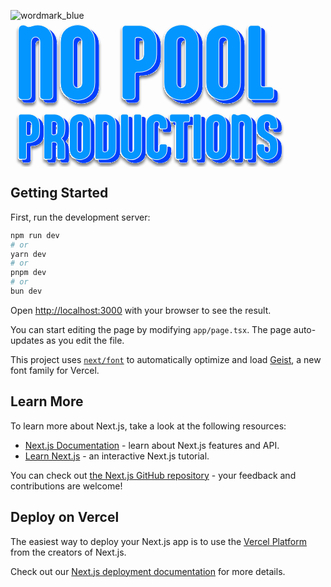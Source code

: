 ![wordmark_blue](https://github.com/user-attachments/assets/adfb82e4-474e-4951-9297-b3c9d7d33ca1)<svg width="446" height="234" viewBox="0 0 446 234" fill="none" xmlns="http://www.w3.org/2000/svg">
<g clip-path="url(#clip0_257_111)">
<g filter="url(#filter0_d_257_111)">
<path d="M53.0674 39.1601C53.0674 36.283 52.3461 34.7034 51.1966 33.4059C49.9006 31.973 48.1763 31.1042 46.1702 31.1042C44.1642 31.1042 42.4286 31.973 41.1439 33.4059C39.9943 34.7034 39.2731 36.283 39.2731 39.1601V125.485C39.2731 128.655 36.8275 131.092 33.6719 131.092H24.1827C21.0159 131.092 18.5816 128.644 18.5816 125.485V20.882C18.5816 17.4295 19.1564 15.7032 20.4524 14.259C21.7484 12.8148 23.7545 11.664 26.2 11.664C28.3526 11.664 29.6486 12.3861 31.3729 13.2436L32.2294 13.6723C33.2324 14.1011 34.2467 14.5411 35.5315 14.5411C37.684 14.5411 40.4226 13.3902 42.5751 12.6681C44.7277 11.946 47.0267 11.664 49.1906 11.664C55.2312 11.664 61.8353 14.259 65.0022 16.9894C71.8993 22.7437 73.7701 30.9462 73.7701 37.8513V125.473C73.7701 128.644 71.3246 131.081 68.169 131.081H58.6798C55.5129 131.081 53.0787 128.633 53.0787 125.473V39.1601H53.0674Z" fill="#013FFD" stroke="#013FFD" stroke-width="1.06" stroke-miterlimit="10"/>
<path d="M85.8289 39.7355C85.8289 29.2313 88.9957 22.7549 94.7433 18.0162C99.9162 13.8416 106.385 11.3932 113.429 11.3932C120.472 11.3932 126.941 13.8416 132.114 18.0162C137.862 22.7662 141.029 29.2425 141.029 39.7355V103.765C141.029 114.27 137.873 120.746 132.114 125.485C126.941 129.659 120.472 132.108 113.429 132.108C106.385 132.108 99.9162 129.659 94.7433 125.485C88.9957 120.735 85.8289 114.258 85.8289 103.765V39.7355ZM120.326 39.2955C120.326 36.125 119.469 34.3988 118.173 33.1125C116.877 31.9617 115.153 31.2396 113.429 31.2396C111.704 31.2396 109.98 31.9617 108.684 33.1125C107.388 34.4101 106.532 36.1363 106.532 39.2955V104.183C106.532 107.353 107.388 109.08 108.684 110.366C109.98 111.517 111.704 112.239 113.429 112.239C115.153 112.239 116.877 111.517 118.173 110.366C119.469 109.068 120.326 107.342 120.326 104.183V39.2955Z" fill="#013FFD" stroke="#013FFD" stroke-width="1.06" stroke-miterlimit="10"/>
<path d="M208.839 87.2135C206.822 87.2135 205.391 88.6464 205.391 90.5194V125.485C205.391 128.655 202.945 131.092 199.79 131.092H190.301C187.134 131.092 184.699 128.644 184.699 125.485V18.0049C184.699 14.8345 187.145 12.3974 190.301 12.3974H212.288C219.332 12.3974 225.801 14.8457 230.973 19.0204C236.721 23.7704 239.888 30.2467 239.888 40.7397V58.8711C239.888 69.3754 236.732 75.8517 230.973 80.5905C225.801 84.7651 219.332 87.2135 212.288 87.2135H208.839ZM208.839 31.6796C206.969 31.6796 205.391 33.1126 205.391 34.9855V64.772C205.391 66.4983 206.969 67.9425 208.839 67.9425H211.567C213.009 67.9425 215.162 67.3671 216.886 65.6408C218.182 64.1966 219.185 62.0416 219.185 58.8824V40.751C219.185 37.0051 217.743 34.7034 216.165 33.4172C214.587 32.1197 212.863 31.6909 211.567 31.6909H208.839V31.6796Z" fill="#013FFD" stroke="#013FFD" stroke-width="1.06" stroke-miterlimit="10"/>
<path d="M251.518 39.7355C251.518 29.2313 254.685 22.7549 260.433 18.0162C265.606 13.8416 272.075 11.3932 279.118 11.3932C286.162 11.3932 292.631 13.8416 297.804 18.0162C303.551 22.7662 306.718 29.2425 306.718 39.7355V103.765C306.718 114.27 303.563 120.746 297.804 125.485C292.631 129.659 286.162 132.108 279.118 132.108C272.075 132.108 265.606 129.659 260.433 125.485C254.685 120.735 251.518 114.258 251.518 103.765V39.7355ZM286.015 39.2955C286.015 36.125 285.159 34.3988 283.863 33.1125C282.567 31.9617 280.843 31.2396 279.118 31.2396C277.394 31.2396 275.67 31.9617 274.374 33.1125C273.078 34.4101 272.221 36.1363 272.221 39.2955V104.183C272.221 107.353 273.078 109.08 274.374 110.366C275.67 111.517 277.394 112.239 279.118 112.239C280.843 112.239 282.567 111.517 283.863 110.366C285.159 109.068 286.015 107.342 286.015 104.183V39.2955Z" fill="#013FFD" stroke="#013FFD" stroke-width="1.06" stroke-miterlimit="10"/>
<path d="M318.777 39.7355C318.777 29.2313 321.944 22.7549 327.691 18.0162C332.864 13.8416 339.333 11.3932 346.377 11.3932C353.42 11.3932 359.889 13.8416 365.062 18.0162C370.81 22.7662 373.977 29.2425 373.977 39.7355V103.765C373.977 114.27 370.821 120.746 365.062 125.485C359.889 129.659 353.42 132.108 346.377 132.108C339.333 132.108 332.864 129.659 327.691 125.485C321.944 120.735 318.777 114.258 318.777 103.765V39.7355ZM353.263 39.2955C353.263 36.125 352.406 34.3988 351.11 33.1125C349.814 31.9617 348.09 31.2396 346.366 31.2396C344.641 31.2396 342.917 31.9617 341.621 33.1125C340.325 34.4101 339.468 36.1363 339.468 39.2955V104.183C339.468 107.353 340.325 109.08 341.621 110.366C342.917 111.517 344.641 112.239 346.366 112.239C348.09 112.239 349.814 111.517 351.11 110.366C352.406 109.068 353.263 107.342 353.263 104.183V39.2955Z" fill="#013FFD" stroke="#013FFD" stroke-width="1.06" stroke-miterlimit="10"/>
<path d="M406.727 107.353C406.727 109.226 408.158 110.659 410.176 110.659H421.389C424.556 110.659 426.99 113.107 426.99 116.267V125.327C426.99 128.497 424.545 131.081 421.389 131.081H391.637C388.47 131.081 386.036 128.633 386.036 125.473V18.0049C386.036 14.8345 388.481 12.3974 391.637 12.3974H401.126C404.293 12.3974 406.727 14.8457 406.727 18.0049V107.353Z" fill="#013FFD" stroke="#013FFD" stroke-width="1.06" stroke-miterlimit="10"/>
<path d="M47.0943 34.3649C47.0943 31.4878 46.3731 29.9082 45.2235 28.6107C43.9275 27.1778 42.2032 26.309 40.1972 26.309C38.1911 26.309 36.4556 27.1778 35.1708 28.6107C34.0213 29.9082 33.3 31.4878 33.3 34.3649V120.689C33.3 123.86 30.8545 126.297 27.6989 126.297H18.1984C15.0316 126.297 12.5973 123.849 12.5973 120.689V16.0981C12.5973 12.6456 13.1721 10.9193 14.4681 9.47511C15.7641 8.0422 17.7702 6.89136 20.2157 6.89136C22.3683 6.89136 23.6643 7.61346 25.3886 8.47095L26.2451 8.89969C27.2481 9.32844 28.2624 9.76847 29.5472 9.76847C31.6997 9.76847 34.4383 8.61762 36.5908 7.89552C38.7434 7.17343 41.0424 6.89136 43.2062 6.89136C49.2469 6.89136 55.851 9.4864 59.0179 12.2168C65.915 17.971 67.7858 26.1736 67.7858 33.0787V120.701C67.7858 123.871 65.3402 126.308 62.1847 126.308H52.6955C49.5286 126.308 47.0943 123.86 47.0943 120.701V34.3649Z" fill="#0396FF" stroke="#FBF7F4" stroke-width="1.06" stroke-miterlimit="10"/>
<path d="M79.8558 34.9403C79.8558 24.4361 83.0227 17.9598 88.7703 13.221C93.9432 9.04636 100.412 6.59799 107.456 6.59799C114.499 6.59799 120.968 9.04636 126.141 13.221C131.889 17.971 135.056 24.4474 135.056 34.9403V98.9701C135.056 109.474 131.9 115.951 126.141 120.689C120.968 124.864 114.499 127.312 107.456 127.312C100.412 127.312 93.9432 124.864 88.7703 120.689C83.0227 115.939 79.8558 109.463 79.8558 98.9701V34.9403ZM114.342 34.5116C114.342 31.3411 113.485 29.6149 112.189 28.3286C110.893 27.1778 109.169 26.4557 107.444 26.4557C105.72 26.4557 103.996 27.1778 102.7 28.3286C101.404 29.6261 100.547 31.3524 100.547 34.5116V99.3989C100.547 102.569 101.404 104.296 102.7 105.582C103.996 106.733 105.72 107.455 107.444 107.455C109.169 107.455 110.893 106.733 112.189 105.582C113.485 104.284 114.342 102.558 114.342 99.3989V34.5116Z" fill="#0396FF" stroke="#FBF7F4" stroke-width="1.06" stroke-miterlimit="10"/>
<path d="M202.866 82.4183C200.849 82.4183 199.418 83.8512 199.418 85.7241V120.689C199.418 123.86 196.972 126.297 193.817 126.297H184.327C181.161 126.297 178.726 123.849 178.726 120.689V13.221C178.726 10.0505 181.172 7.61343 184.327 7.61343H206.315C213.359 7.61343 219.828 10.0618 225 14.2364C230.748 18.9865 233.915 25.4628 233.915 35.9558V54.0872C233.915 64.5915 230.759 71.0678 225 75.8066C219.828 79.9812 213.359 82.4296 206.315 82.4296H202.866V82.4183ZM202.866 26.8844C200.996 26.8844 199.418 28.3173 199.418 30.1903V59.9768C199.418 61.7031 200.996 63.1473 202.866 63.1473H205.594C207.036 63.1473 209.189 62.5719 210.913 60.8456C212.209 59.4014 213.212 57.2464 213.212 54.0872V35.9558C213.212 32.2099 211.77 29.9082 210.192 28.622C208.614 27.3245 206.89 26.8957 205.594 26.8957H202.866V26.8844Z" fill="#0396FF" stroke="#FBF7F4" stroke-width="1.06" stroke-miterlimit="10"/>
<path d="M245.545 34.9403C245.545 24.4361 248.712 17.9598 254.46 13.221C259.633 9.04636 266.102 6.59799 273.145 6.59799C280.189 6.59799 286.658 9.04636 291.831 13.221C297.578 17.971 300.745 24.4474 300.745 34.9403V98.9701C300.745 109.474 297.59 115.951 291.831 120.689C286.658 124.864 280.189 127.312 273.145 127.312C266.102 127.312 259.633 124.864 254.46 120.689C248.712 115.939 245.545 109.463 245.545 98.9701V34.9403ZM280.031 34.5116C280.031 31.3411 279.175 29.6149 277.879 28.3286C276.583 27.1778 274.858 26.4557 273.134 26.4557C271.41 26.4557 269.685 27.1778 268.389 28.3286C267.093 29.6261 266.237 31.3524 266.237 34.5116V99.3989C266.237 102.569 267.093 104.296 268.389 105.582C269.685 106.733 271.41 107.455 273.134 107.455C274.858 107.455 276.583 106.733 277.879 105.582C279.175 104.284 280.031 102.558 280.031 99.3989V34.5116Z" fill="#0396FF" stroke="#FBF7F4" stroke-width="1.06" stroke-miterlimit="10"/>
<path d="M312.793 34.9403C312.793 24.4361 315.959 17.9598 321.707 13.221C326.88 9.04636 333.349 6.59799 340.393 6.59799C347.436 6.59799 353.905 9.04636 359.078 13.221C364.826 17.971 367.992 24.4474 367.992 34.9403V98.9701C367.992 109.474 364.837 115.951 359.078 120.689C353.905 124.864 347.436 127.312 340.393 127.312C333.349 127.312 326.88 124.864 321.707 120.689C315.959 115.939 312.793 109.463 312.793 98.9701V34.9403ZM347.29 34.5116C347.29 31.3411 346.433 29.6149 345.137 28.3286C343.841 27.1778 342.117 26.4557 340.393 26.4557C338.668 26.4557 336.944 27.1778 335.648 28.3286C334.352 29.6261 333.495 31.3524 333.495 34.5116V99.3989C333.495 102.569 334.352 104.296 335.648 105.582C336.944 106.733 338.668 107.455 340.393 107.455C342.117 107.455 343.841 106.733 345.137 105.582C346.433 104.284 347.29 102.558 347.29 99.3989V34.5116Z" fill="#0396FF" stroke="#FBF7F4" stroke-width="1.06" stroke-miterlimit="10"/>
<path d="M400.743 102.569C400.743 104.442 402.174 105.875 404.191 105.875H415.405C418.572 105.875 421.006 108.324 421.006 111.483V120.543C421.006 123.713 418.56 126.297 415.405 126.297H385.652C382.485 126.297 380.051 123.849 380.051 120.689V13.221C380.051 10.0505 382.497 7.61343 385.652 7.61343H395.142C398.308 7.61343 400.743 10.0618 400.743 13.221V102.569Z" fill="#0396FF" stroke="#FBF7F4" stroke-width="1.06" stroke-miterlimit="10"/>
<path d="M33.5931 199.993C32.3646 199.993 31.4969 200.873 31.4969 202.001V223.247C31.4969 225.165 30.0092 226.654 28.0934 226.654H22.3345C20.4073 226.654 18.931 225.165 18.931 223.247V157.919C18.931 156.001 20.4186 154.512 22.3345 154.512H35.7005C39.9831 154.512 43.9163 156.001 47.0605 158.54C50.5542 161.428 52.4701 165.366 52.4701 171.741V182.764C52.4701 189.15 50.5542 193.088 47.0605 195.965C43.9163 198.504 39.9831 199.993 35.7005 199.993H33.6043H33.5931ZM33.5931 166.235C32.4548 166.235 31.4969 167.115 31.4969 168.243V186.341C31.4969 187.39 32.4548 188.259 33.5931 188.259H35.2497C36.1288 188.259 37.4361 187.909 38.4842 186.86C39.2731 185.98 39.8816 184.671 39.8816 182.753V171.73C39.8816 169.462 39.0026 168.063 38.0447 167.273C37.0867 166.483 36.0386 166.224 35.2497 166.224H33.5931V166.235Z" fill="#013FFD" stroke="#013FFD" stroke-width="1.06" stroke-miterlimit="10"/>
<path d="M93.0867 176.728C93.0867 183.373 92.6472 188.27 89.2437 191.328L88.4548 192.027C88.0152 192.467 87.756 192.896 87.756 193.336C87.756 193.776 88.0152 194.216 88.4548 194.645L89.2437 195.344C92.6472 198.402 93.0867 202.43 93.0867 209.076V223.247C93.0867 225.165 91.5991 226.654 89.6832 226.654H83.913C81.9971 226.654 80.5095 225.165 80.5095 223.247V204.45C80.5095 202.171 79.9798 201.042 79.2811 200.252C78.233 199.203 76.8355 198.944 75.8776 198.944H74.2209C73.0827 198.944 72.1247 199.824 72.1247 200.873V223.258C72.1247 225.176 70.6371 226.665 68.7212 226.665H62.9623C61.0352 226.665 59.5588 225.176 59.5588 223.258V157.931C59.5588 156.013 61.0465 154.523 62.9623 154.523H76.3284C80.6109 154.523 84.5441 156.013 87.6884 158.551C91.1821 161.44 93.0979 165.377 93.0979 171.752V176.739L93.0867 176.728ZM74.2209 166.235C73.0827 166.235 72.1247 167.115 72.1247 168.243V185.562C72.1247 186.612 73.0827 187.48 74.2209 187.48H75.8776C76.8355 187.48 78.233 187.221 79.2811 186.172C79.9798 185.382 80.5095 184.254 80.5095 181.974V171.741C80.5095 167.284 77.4554 166.235 75.8776 166.235H74.2209Z" fill="#013FFD" stroke="#013FFD" stroke-width="1.06" stroke-miterlimit="10"/>
<path d="M100.423 171.132C100.423 164.746 102.339 160.808 105.844 157.931C108.988 155.392 112.922 153.903 117.193 153.903C121.464 153.903 125.409 155.392 128.553 157.931C132.047 160.819 133.962 164.757 133.962 171.132V210.046C133.962 216.432 132.047 220.37 128.553 223.247C125.409 225.785 121.475 227.263 117.193 227.263C112.91 227.263 108.988 225.774 105.844 223.247C102.35 220.358 100.423 216.421 100.423 210.046V171.132ZM121.385 170.872C121.385 168.943 120.856 167.893 120.078 167.115C119.289 166.415 118.241 165.975 117.193 165.975C116.145 165.975 115.097 166.415 114.308 167.115C113.519 167.905 113.001 168.954 113.001 170.872V210.305C113.001 212.224 113.519 213.273 114.308 214.063C115.097 214.762 116.145 215.202 117.193 215.202C118.241 215.202 119.289 214.762 120.078 214.063C120.867 213.273 121.385 212.224 121.385 210.305V170.872Z" fill="#013FFD" stroke="#013FFD" stroke-width="1.06" stroke-miterlimit="10"/>
<path d="M144.703 226.665C142.775 226.665 141.299 225.176 141.299 223.258V157.931C141.299 156.013 142.787 154.523 144.703 154.523H158.069C162.351 154.523 166.284 156.013 169.429 158.551C172.922 161.44 174.838 165.377 174.838 171.752V209.437C174.838 215.823 172.922 219.76 169.429 222.638C166.284 225.176 162.351 226.665 158.069 226.665H144.703ZM157.629 214.773C158.587 214.773 160.075 214.333 161.123 213.025C161.822 212.145 162.261 210.926 162.261 209.267V171.752C162.261 169.563 161.562 168.164 160.604 167.374C159.646 166.494 158.418 166.235 157.629 166.235H155.882C154.575 166.325 153.876 167.115 153.876 168.243V212.844C153.876 214.153 154.485 214.762 155.972 214.762H157.629V214.773Z" fill="#013FFD" stroke="#013FFD" stroke-width="1.06" stroke-miterlimit="10"/>
<path d="M194.763 210.305C194.763 212.054 195.203 213.013 195.902 213.803C196.691 214.683 197.739 215.202 198.956 215.202C200.173 215.202 201.221 214.672 202.01 213.803C202.709 213.013 203.148 212.054 203.148 210.305V157.919C203.148 156.001 204.636 154.512 206.552 154.512H212.311C214.226 154.512 215.714 156.001 215.714 157.919V211.174C215.714 216.861 213.528 220.968 209.944 223.766C207.059 225.955 203.216 227.263 198.933 227.263C194.651 227.263 190.718 225.864 187.573 223.416C184.17 220.708 182.164 216.861 182.164 210.824V157.919C182.164 156.001 183.651 154.512 185.567 154.512H191.337C193.253 154.512 194.741 156.001 194.741 157.919V210.305H194.763Z" fill="#013FFD" stroke="#013FFD" stroke-width="1.06" stroke-miterlimit="10"/>
<path d="M223.062 171.132C223.062 164.746 224.978 160.808 228.472 157.931C231.616 155.392 235.549 153.903 239.832 153.903C244.114 153.903 248.036 155.392 251.18 157.931C254.674 160.819 256.601 164.757 256.601 171.132V174.629C256.601 176.547 255.114 178.037 253.198 178.037H247.439C245.512 178.037 244.035 176.547 244.035 174.629V170.872C244.035 168.943 243.506 167.893 242.728 167.115C241.939 166.415 240.891 165.975 239.843 165.975C238.614 165.975 237.566 166.494 236.789 167.374C236.09 168.164 235.65 169.123 235.65 170.872V210.305C235.65 212.054 236.09 213.013 236.789 213.803C237.578 214.683 238.626 215.202 239.843 215.202C240.891 215.202 241.939 214.762 242.728 214.063C243.517 213.273 244.035 212.224 244.035 210.305V205.668C244.035 203.75 245.523 202.261 247.439 202.261H253.198C255.114 202.261 256.601 203.75 256.601 205.668V210.046C256.601 216.432 254.674 220.37 251.18 223.247C248.036 225.785 244.103 227.263 239.832 227.263C235.56 227.263 231.616 225.774 228.472 223.247C224.978 220.358 223.062 216.421 223.062 210.046V171.132Z" fill="#013FFD" stroke="#013FFD" stroke-width="1.06" stroke-miterlimit="10"/>
<path d="M289.363 154.512C291.29 154.512 292.766 156.001 292.766 157.919V163.425C292.766 165.344 291.278 166.833 289.363 166.833H285.08C283.852 166.833 282.984 167.702 282.984 168.841V223.145C282.984 225.063 281.496 226.643 279.58 226.643H273.81C271.894 226.643 270.407 225.154 270.407 223.235V168.841C270.407 167.702 269.528 166.833 268.31 166.833H264.028C262.112 166.833 260.624 165.344 260.624 163.425V157.919C260.624 156.001 262.112 154.512 264.028 154.512H289.363Z" fill="#013FFD" stroke="#013FFD" stroke-width="1.06" stroke-miterlimit="10"/>
<path d="M310.933 223.247C310.933 225.165 309.446 226.654 307.53 226.654H301.759C299.844 226.654 298.356 225.165 298.356 223.247V157.919C298.356 156.001 299.844 154.512 301.759 154.512H307.53C309.446 154.512 310.933 156.092 310.933 158.01V223.247Z" fill="#013FFD" stroke="#013FFD" stroke-width="1.06" stroke-miterlimit="10"/>
<path d="M318.27 171.132C318.27 164.746 320.186 160.808 323.679 157.931C326.824 155.392 330.757 153.903 335.039 153.903C339.322 153.903 343.244 155.392 346.388 157.931C349.882 160.819 351.809 164.757 351.809 171.132V210.046C351.809 216.432 349.882 220.37 346.388 223.247C343.244 225.785 339.311 227.263 335.039 227.263C330.768 227.263 326.824 225.774 323.679 223.247C320.186 220.358 318.27 216.421 318.27 210.046V171.132ZM339.232 170.872C339.232 168.943 338.702 167.893 337.924 167.115C337.136 166.415 336.087 165.975 335.039 165.975C333.991 165.975 332.943 166.415 332.154 167.115C331.365 167.905 330.847 168.954 330.847 170.872V210.305C330.847 212.224 331.377 213.273 332.154 214.063C332.943 214.762 333.991 215.202 335.039 215.202C336.087 215.202 337.136 214.762 337.924 214.063C338.713 213.273 339.232 212.224 339.232 210.305V170.872Z" fill="#013FFD" stroke="#013FFD" stroke-width="1.06" stroke-miterlimit="10"/>
<path d="M380.119 170.782C380.119 169.033 379.679 168.074 378.981 167.284C378.192 166.404 377.144 165.885 375.926 165.885C374.709 165.885 373.65 166.415 372.872 167.284C372.174 168.074 371.734 169.033 371.734 170.782V223.247C371.734 225.165 370.246 226.654 368.331 226.654H362.56C360.644 226.654 359.157 225.165 359.157 223.247V159.668C359.157 157.57 359.506 156.52 360.295 155.64C361.084 154.76 362.301 154.061 363.789 154.061C365.096 154.061 365.885 154.501 366.933 155.02L367.463 155.279C368.071 155.539 368.691 155.81 369.469 155.81C370.776 155.81 372.433 155.11 373.751 154.67C375.07 154.23 376.456 154.061 377.775 154.061C381.449 154.061 385.461 155.64 387.388 157.299C391.58 160.797 392.719 165.784 392.719 169.981V223.235C392.719 225.154 391.231 226.643 389.315 226.643H383.556C381.629 226.643 380.153 225.154 380.153 223.235V170.771L380.119 170.782Z" fill="#013FFD" stroke="#013FFD" stroke-width="1.06" stroke-miterlimit="10"/>
<path d="M433.391 210.046C433.391 216.432 431.385 220.37 427.892 223.247C424.747 225.785 420.814 227.263 416.543 227.263C412.272 227.263 408.327 225.774 405.183 223.247C401.689 220.358 399.773 216.421 399.773 210.046V205.668C399.773 203.75 401.43 202.261 403.357 202.261H408.947C410.863 202.261 412.351 203.75 412.351 205.668V210.305C412.351 212.224 412.79 213.273 413.579 214.063C414.368 214.762 415.416 215.202 416.464 215.202C417.693 215.202 418.82 214.672 419.608 213.803C420.307 213.013 420.747 212.054 420.747 210.305V206.368C420.747 203.829 420.487 202.08 419.789 200.772C418.91 199.113 417.512 198.064 415.416 196.744L409.736 193.065C405.803 190.527 403.188 188.518 401.61 185.461C400.382 183.012 399.773 179.774 399.773 175.058V171.12C399.773 164.734 401.689 160.797 405.183 157.919C408.327 155.381 412.26 153.892 416.543 153.892C420.826 153.892 424.747 155.381 427.892 157.919C431.385 160.808 433.313 164.746 433.313 171.12V174.618C433.313 176.536 431.566 178.025 429.639 178.025H424.139C422.223 178.025 420.735 176.536 420.735 174.618V170.861C420.735 168.931 420.217 167.882 419.428 167.104C418.639 166.404 417.591 165.964 416.543 165.964C415.315 165.964 414.266 166.483 413.489 167.363C412.79 168.153 412.351 169.112 412.351 170.861V173.749C412.351 176.198 412.7 177.856 413.309 179.176C414.097 180.835 415.495 181.884 417.681 183.283L423.361 186.961C427.114 189.41 429.74 191.339 431.307 194.047C432.794 196.495 433.403 199.733 433.403 204.72V210.057L433.391 210.046Z" fill="#013FFD" stroke="#013FFD" stroke-width="1.06" stroke-miterlimit="10"/>
<path d="M27.62 195.198C26.3916 195.198 25.5238 196.078 25.5238 197.206V218.452C25.5238 220.37 24.0362 221.859 22.1203 221.859H16.3502C14.423 221.859 12.9467 220.37 12.9467 218.452V153.124C12.9467 151.206 14.4343 149.717 16.3502 149.717H29.7162C33.9988 149.717 37.9319 151.206 41.0762 153.745C44.5699 156.633 46.4858 160.571 46.4858 166.946V177.969C46.4858 184.355 44.5699 188.293 41.0762 191.17C37.9319 193.708 33.9988 195.198 29.7162 195.198H27.62ZM27.62 161.451C26.4818 161.451 25.5238 162.331 25.5238 163.459V181.557C25.5238 182.606 26.4818 183.475 27.62 183.475H29.2767C30.1557 183.475 31.463 183.125 32.5111 182.076C33.3 181.196 33.9086 179.887 33.9086 177.969V166.946C33.9086 164.678 33.0295 163.279 32.0716 162.489C31.1137 161.699 30.0656 161.44 29.2767 161.44H27.62V161.451Z" fill="#0396FF" stroke="#FBF7F4" stroke-width="1.06" stroke-miterlimit="10"/>
<path d="M87.1024 171.944C87.1024 178.59 86.6628 183.486 83.2593 186.544L82.4705 187.243C82.0309 187.683 81.7717 188.112 81.7717 188.552C81.7717 188.992 82.0309 189.432 82.4705 189.861L83.2593 190.561C86.6628 193.618 87.1024 197.646 87.1024 204.292V218.463C87.1024 220.381 85.6147 221.87 83.6989 221.87H77.9287C76.0128 221.87 74.5252 220.381 74.5252 218.463V199.666C74.5252 197.387 73.9955 196.258 73.2968 195.469C72.2487 194.419 70.8512 194.16 69.8933 194.16H68.2366C67.0984 194.16 66.1404 195.04 66.1404 196.089V218.474C66.1404 220.392 64.6528 221.882 62.7369 221.882H56.978C55.0509 221.882 53.5745 220.392 53.5745 218.474V153.147C53.5745 151.229 55.0621 149.739 56.978 149.739H70.3441C74.6266 149.739 78.5598 151.229 81.7041 153.767C85.1978 156.656 87.1136 160.594 87.1136 166.968V171.955L87.1024 171.944ZM68.2366 161.451C67.0984 161.451 66.1404 162.331 66.1404 163.459V180.778C66.1404 181.828 67.0984 182.696 68.2366 182.696H69.8933C70.8512 182.696 72.2487 182.437 73.2968 181.388C73.9955 180.598 74.5252 179.47 74.5252 177.19V166.957C74.5252 162.5 71.4711 161.451 69.8933 161.451H68.2366Z" fill="#0396FF" stroke="#FBF7F4" stroke-width="1.06" stroke-miterlimit="10"/>
<path d="M94.439 166.348C94.439 159.962 96.3549 156.024 99.8598 153.147C103.004 150.608 106.937 149.119 111.209 149.119C115.48 149.119 119.424 150.608 122.569 153.147C126.062 156.035 127.978 159.973 127.978 166.348V205.262C127.978 211.648 126.062 215.586 122.569 218.463C119.424 221.002 115.491 222.48 111.209 222.48C106.926 222.48 103.004 220.99 99.8598 218.463C96.3662 215.575 94.439 211.637 94.439 205.262V166.348ZM115.401 166.077C115.401 164.148 114.871 163.098 114.094 162.32C113.305 161.62 112.257 161.18 111.209 161.18C110.16 161.18 109.112 161.62 108.323 162.32C107.535 163.11 107.016 164.159 107.016 166.077V205.51C107.016 207.428 107.535 208.478 108.323 209.267C109.112 209.967 110.16 210.407 111.209 210.407C112.257 210.407 113.305 209.967 114.094 209.267C114.883 208.478 115.401 207.428 115.401 205.51V166.077Z" fill="#0396FF" stroke="#FBF7F4" stroke-width="1.06" stroke-miterlimit="10"/>
<path d="M138.73 221.87C136.802 221.87 135.326 220.381 135.326 218.463V153.136C135.326 151.218 136.814 149.728 138.73 149.728H152.096C156.378 149.728 160.311 151.218 163.456 153.756C166.949 156.645 168.865 160.582 168.865 166.957V204.641C168.865 211.028 166.949 214.965 163.456 217.842C160.311 220.381 156.378 221.87 152.096 221.87H138.73ZM151.656 209.978C152.614 209.978 154.102 209.538 155.15 208.229C155.849 207.349 156.288 206.131 156.288 204.472V166.957C156.288 164.768 155.589 163.369 154.631 162.579C153.673 161.699 152.445 161.44 151.656 161.44H149.909C148.602 161.53 147.903 162.32 147.903 163.448V208.049C147.903 209.358 148.512 209.967 149.999 209.967H151.656V209.978Z" fill="#0396FF" stroke="#FBF7F4" stroke-width="1.06" stroke-miterlimit="10"/>
<path d="M188.779 205.522C188.779 207.27 189.219 208.229 189.917 209.019C190.706 209.899 191.754 210.418 192.971 210.418C194.189 210.418 195.237 209.888 196.026 209.019C196.724 208.229 197.164 207.27 197.164 205.522V153.136C197.164 151.218 198.651 149.728 200.567 149.728H206.326C208.242 149.728 209.73 151.218 209.73 153.136V206.39C209.73 212.077 207.543 216.184 203.96 218.982C201.074 221.171 197.231 222.48 192.949 222.48C188.666 222.48 184.733 221.08 181.589 218.632C178.185 215.924 176.179 212.077 176.179 206.041V153.136C176.179 151.218 177.667 149.728 179.583 149.728H185.353C187.269 149.728 188.756 151.218 188.756 153.136V205.522H188.779Z" fill="#0396FF" stroke="#FBF7F4" stroke-width="1.06" stroke-miterlimit="10"/>
<path d="M217.078 166.348C217.078 159.962 218.994 156.024 222.487 153.147C225.631 150.608 229.565 149.119 233.847 149.119C238.13 149.119 242.052 150.608 245.196 153.147C248.69 156.035 250.617 159.973 250.617 166.348V169.845C250.617 171.763 249.129 173.253 247.213 173.253H241.454C239.527 173.253 238.051 171.763 238.051 169.845V166.088C238.051 164.159 237.521 163.11 236.744 162.331C235.955 161.632 234.907 161.192 233.858 161.192C232.63 161.192 231.582 161.711 230.804 162.591C230.106 163.38 229.666 164.339 229.666 166.088V205.522C229.666 207.27 230.106 208.229 230.804 209.019C231.593 209.899 232.641 210.418 233.858 210.418C234.907 210.418 235.955 209.978 236.744 209.279C237.532 208.489 238.051 207.44 238.051 205.522V200.884C238.051 198.966 239.538 197.477 241.454 197.477H247.213C249.129 197.477 250.617 198.966 250.617 200.884V205.262C250.617 211.648 248.69 215.586 245.196 218.463C242.052 221.002 238.118 222.48 233.847 222.48C229.576 222.48 225.631 220.99 222.487 218.463C218.994 215.575 217.078 211.637 217.078 205.262V166.348Z" fill="#0396FF" stroke="#FBF7F4" stroke-width="1.06" stroke-miterlimit="10"/>
<path d="M283.378 149.728C285.305 149.728 286.782 151.218 286.782 153.136V158.642C286.782 160.56 285.294 162.049 283.378 162.049H279.096C277.867 162.049 277 162.918 277 164.057V218.361C277 220.279 275.512 221.859 273.596 221.859H267.826C265.91 221.859 264.422 220.37 264.422 218.452V164.057C264.422 162.918 263.543 162.049 262.326 162.049H258.044C256.128 162.049 254.64 160.56 254.64 158.642V153.136C254.64 151.218 256.128 149.728 258.044 149.728H283.378Z" fill="#0396FF" stroke="#FBF7F4" stroke-width="1.06" stroke-miterlimit="10"/>
<path d="M304.949 218.463C304.949 220.381 303.461 221.87 301.545 221.87H295.775C293.859 221.87 292.372 220.381 292.372 218.463V153.136C292.372 151.218 293.859 149.728 295.775 149.728H301.545C303.461 149.728 304.949 151.308 304.949 153.226V218.463Z" fill="#0396FF" stroke="#FBF7F4" stroke-width="1.06" stroke-miterlimit="10"/>
<path d="M312.297 166.348C312.297 159.962 314.213 156.024 317.706 153.147C320.851 150.608 324.784 149.119 329.066 149.119C333.349 149.119 337.271 150.608 340.415 153.147C343.909 156.035 345.836 159.973 345.836 166.348V205.262C345.836 211.648 343.909 215.586 340.415 218.463C337.271 221.002 333.338 222.48 329.066 222.48C324.795 222.48 320.851 220.99 317.706 218.463C314.213 215.575 312.297 211.637 312.297 205.262V166.348ZM333.259 166.077C333.259 164.148 332.729 163.098 331.951 162.32C331.163 161.62 330.114 161.18 329.066 161.18C328.018 161.18 326.97 161.62 326.181 162.32C325.392 163.11 324.874 164.159 324.874 166.077V205.51C324.874 207.428 325.404 208.478 326.181 209.267C326.97 209.967 328.018 210.407 329.066 210.407C330.114 210.407 331.163 209.967 331.951 209.267C332.74 208.478 333.259 207.428 333.259 205.51V166.077Z" fill="#0396FF" stroke="#FBF7F4" stroke-width="1.06" stroke-miterlimit="10"/>
<path d="M374.134 165.998C374.134 164.249 373.695 163.29 372.996 162.5C372.207 161.62 371.159 161.101 369.942 161.101C368.725 161.101 367.666 161.632 366.888 162.5C366.189 163.29 365.75 164.249 365.75 165.998V218.463C365.75 220.381 364.262 221.87 362.346 221.87H356.576C354.66 221.87 353.173 220.381 353.173 218.463V154.884C353.173 152.786 353.522 151.737 354.311 150.856C355.1 149.976 356.317 149.277 357.804 149.277C359.112 149.277 359.901 149.717 360.949 150.236L361.478 150.495C362.087 150.755 362.707 151.026 363.484 151.026C364.792 151.026 366.448 150.326 367.767 149.886C369.086 149.446 370.472 149.277 371.79 149.277C375.464 149.277 379.476 150.856 381.404 152.515C385.596 156.013 386.734 161 386.734 165.197V218.452C386.734 220.37 385.247 221.859 383.331 221.859H377.572C375.645 221.859 374.168 220.37 374.168 218.452V165.987L374.134 165.998Z" fill="#0396FF" stroke="#FBF7F4" stroke-width="1.06" stroke-miterlimit="10"/>
<path d="M427.418 205.262C427.418 211.648 425.412 215.586 421.919 218.463C418.774 221.002 414.841 222.48 410.57 222.48C406.299 222.48 402.354 220.99 399.21 218.463C395.716 215.575 393.8 211.637 393.8 205.262V200.884C393.8 198.966 395.457 197.477 397.384 197.477H402.974C404.89 197.477 406.378 198.966 406.378 200.884V205.522C406.378 207.44 406.817 208.489 407.606 209.279C408.395 209.978 409.443 210.418 410.491 210.418C411.719 210.418 412.846 209.888 413.635 209.019C414.334 208.229 414.774 207.27 414.774 205.522V201.584C414.774 199.045 414.514 197.296 413.816 195.988C412.937 194.329 411.539 193.28 409.443 191.96L403.763 188.281C399.83 185.743 397.215 183.734 395.637 180.677C394.409 178.228 393.8 174.99 393.8 170.274V166.336C393.8 159.95 395.716 156.013 399.21 153.136C402.354 150.597 406.287 149.108 410.57 149.108C414.853 149.108 418.774 150.597 421.919 153.136C425.412 156.024 427.34 159.962 427.34 166.336V169.834C427.34 171.752 425.593 173.242 423.666 173.242H418.166C416.25 173.242 414.762 171.752 414.762 169.834V166.077C414.762 164.148 414.244 163.098 413.455 162.32C412.666 161.62 411.618 161.18 410.57 161.18C409.342 161.18 408.293 161.699 407.516 162.579C406.817 163.369 406.378 164.328 406.378 166.077V168.965C406.378 171.414 406.727 173.072 407.336 174.392C408.124 176.051 409.522 177.1 411.708 178.499L417.388 182.177C421.141 184.626 423.767 186.555 425.334 189.263C426.821 191.711 427.43 194.95 427.43 199.937V205.273L427.418 205.262Z" fill="#0396FF" stroke="#FBF7F4" stroke-width="1.06" stroke-miterlimit="10"/>
</g>
</g>
<defs>
<filter id="filter0_d_257_111" x="8.06726" y="6.06799" width="429.865" height="229.725" filterUnits="userSpaceOnUse" color-interpolation-filters="sRGB">
<feFlood flood-opacity="0" result="BackgroundImageFix"/>
<feColorMatrix in="SourceAlpha" type="matrix" values="0 0 0 0 0 0 0 0 0 0 0 0 0 0 0 0 0 0 127 0" result="hardAlpha"/>
<feOffset dy="4"/>
<feGaussianBlur stdDeviation="2"/>
<feComposite in2="hardAlpha" operator="out"/>
<feColorMatrix type="matrix" values="0 0 0 0 0 0 0 0 0 0 0 0 0 0 0 0 0 0 0.5 0"/>
<feBlend mode="normal" in2="BackgroundImageFix" result="effect1_dropShadow_257_111"/>
<feBlend mode="normal" in="SourceGraphic" in2="effect1_dropShadow_257_111" result="shape"/>
</filter>
<clipPath id="clip0_257_111">
<rect width="446" height="234" fill="white"/>
</clipPath>
</defs>
</svg>



## Getting Started

First, run the development server:

```bash
npm run dev
# or
yarn dev
# or
pnpm dev
# or
bun dev
```

Open [http://localhost:3000](http://localhost:3000) with your browser to see the result.

You can start editing the page by modifying `app/page.tsx`. The page auto-updates as you edit the file.

This project uses [`next/font`](https://nextjs.org/docs/app/building-your-application/optimizing/fonts) to automatically optimize and load [Geist](https://vercel.com/font), a new font family for Vercel.

## Learn More

To learn more about Next.js, take a look at the following resources:

- [Next.js Documentation](https://nextjs.org/docs) - learn about Next.js features and API.
- [Learn Next.js](https://nextjs.org/learn) - an interactive Next.js tutorial.

You can check out [the Next.js GitHub repository](https://github.com/vercel/next.js) - your feedback and contributions are welcome!

## Deploy on Vercel

The easiest way to deploy your Next.js app is to use the [Vercel Platform](https://vercel.com/new?utm_medium=default-template&filter=next.js&utm_source=create-next-app&utm_campaign=create-next-app-readme) from the creators of Next.js.

Check out our [Next.js deployment documentation](https://nextjs.org/docs/app/building-your-application/deploying) for more details.
